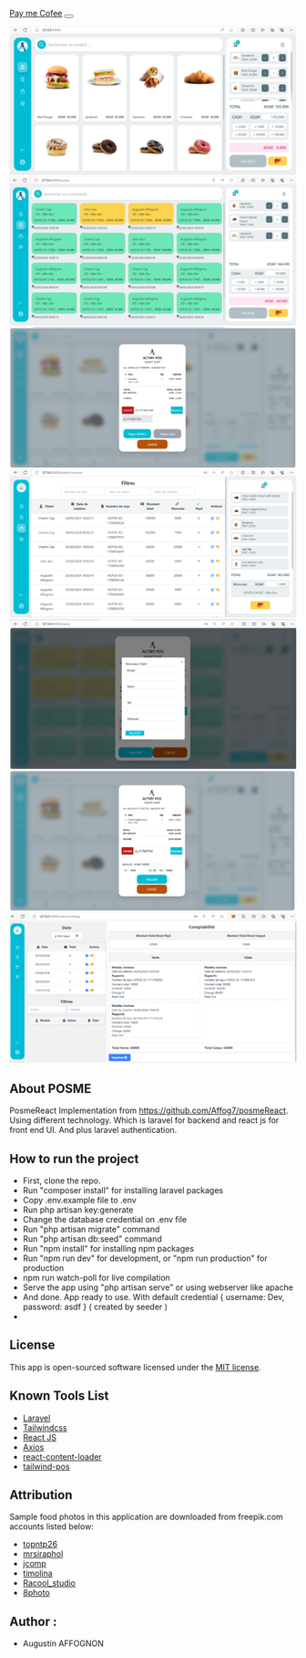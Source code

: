  <a href="https://www.paypal.com/ncp/payment/CEJLEXK9MFWGC"> Pay me Cofee</a> <button> </button>

<!-- ![posmeReact](https://user-images.githubusercontent.com/68384962/115121239-bb106480-9fdb-11eb-9076-731d4181988b.png)
 -->
 ![posmeReact](https://github.com/Affog7/posmeReact/blob/master/public/img/background.png)
![posmeReact](https://github.com/Affog7/posmeReact/blob/master/public/img/caisse.png)
![posmeReact](https://github.com/Affog7/posmeReact/blob/master/public/img/facturer.png)
![posmeReact](https://github.com/Affog7/posmeReact/blob/master/public/img/admin1.png)
![posmeReact](https://github.com/Affog7/posmeReact/blob/master/public/img/client.png)
![posmeReact](https://github.com/Affog7/posmeReact/blob/master/public/img/stripe.png)
![posmeReact](https://github.com/Affog7/posmeReact/blob/master/public/img/paramettre.png)
## About POSME

PosmeReact Implementation from https://github.com/Affog7/posmeReact. Using different technology. Which is laravel for backend and react js for front end UI. And plus laravel authentication.

## How to run the project

- First, clone the repo.
- Run "composer install" for installing laravel packages
- Copy .env.example file to .env
- Run php artisan key:generate
- Change the database credential on .env file
- Run "php artisan migrate" command
- Run "php artisan db:seed" command
- Run "npm install" for installing npm packages
- Run "npm run dev" for development, or "npm run production" for production
- npm run watch-poll for live compilation
- Serve the app using "php artisan serve" or using webserver like apache
- And done. App ready to use. With default credential { username: Dev, password: asdf } ( created by seeder )
- 
## License

This app is open-sourced software licensed under the [MIT license](https://opensource.org/licenses/MIT).

## Known Tools List
* [Laravel](https://laravel.com)
* [Tailwindcss](https://tailwindcss.com)
* [React JS](https://reactjs.org/)
* [Axios](https://github.com/axios/axios)
* [react-content-loader](https://github.com/danilowoz/react-content-loader)
* [tailwind-pos](https://github.com/emsifa/tailwind-pos)

## Attribution

Sample food photos in this application are downloaded from freepik.com accounts listed below:

* [topntp26](https://www.freepik.com/topntp26)
* [mrsiraphol](https://www.freepik.com/mrsiraphol)
* [jcomp](https://www.freepik.com/jcomp)
* [timolina](https://www.freepik.com/timolina)
* [Racool_studio](https://www.freepik.com/Racool_studio)
* [8photo](https://www.freepik.com/8photo)

## Author : 

* <a >Augustin AFFOGNON</a>
